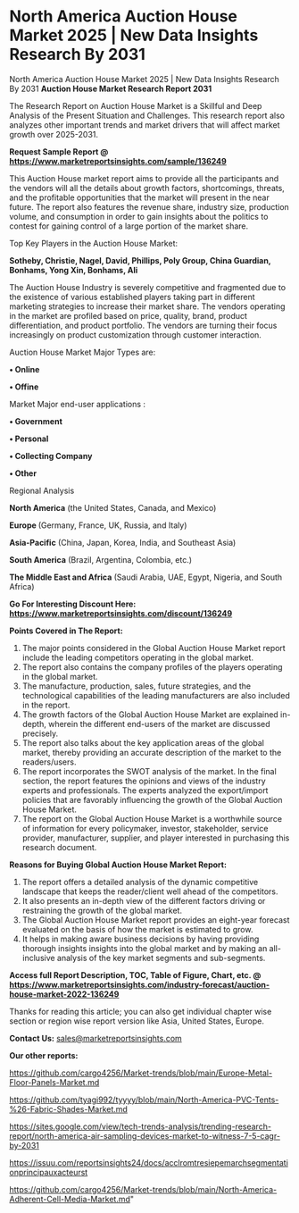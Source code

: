 # North America Auction House Market 2025 | New Data Insights Research By 2031
North America Auction House Market 2025 | New Data Insights Research By 2031
<strong>Auction House Market Research Report 2031</strong>

The Research Report on Auction House Market is a Skillful and Deep Analysis of the Present Situation and Challenges. This research report also analyzes other important trends and market drivers that will affect market growth over 2025-2031.

<strong>Request Sample Report @ <a href=https://www.marketreportsinsights.com/sample/136249>https://www.marketreportsinsights.com/sample/136249</a></strong>

This Auction House market report aims to provide all the participants and the vendors will all the details about growth factors, shortcomings, threats, and the profitable opportunities that the market will present in the near future. The report also features the revenue share, industry size, production volume, and consumption in order to gain insights about the politics to contest for gaining control of a large portion of the market share.

Top Key Players in the Auction House Market:

<strong>Sotheby, Christie, Nagel, David, Phillips, Poly Group, China Guardian, Bonhams, Yong Xin, Bonhams, Ali</strong>

The Auction House Industry is severely competitive and fragmented due to the existence of various established players taking part in different marketing strategies to increase their market share. The vendors operating in the market are profiled based on price, quality, brand, product differentiation, and product portfolio. The vendors are turning their focus increasingly on product customization through customer interaction.

Auction House Market Major Types are:

<strong>• Online

• Offine</strong>

Market Major end-user applications :

<strong>• Government

• Personal

• Collecting Company

• Other</strong>

Regional Analysis

</u><strong><b>North America</b></strong> (the United States, Canada, and Mexico)

<strong><b>Europe </b></strong>(Germany, France, UK, Russia, and Italy)

<strong><b>Asia-Pacific</b></strong> (China, Japan, Korea, India, and Southeast Asia)

<strong><b>South America</b></strong> (Brazil, Argentina, Colombia, etc.)

<strong><b>The Middle East and Africa</b></strong> (Saudi Arabia, UAE, Egypt, Nigeria, and South Africa)

<strong>Go For Interesting Discount Here: <a href=https://www.marketreportsinsights.com/discount/136249>https://www.marketreportsinsights.com/discount/136249</a></strong>

<strong>Points Covered in The Report:</strong>
<ol>
  <li>The major points considered in the Global Auction House Market report include the leading competitors operating in the global market.</li>
  <li>The report also contains the company profiles of the players operating in the global market.</li>
  <li>The manufacture, production, sales, future strategies, and the technological capabilities of the leading manufacturers are also included in the report.</li>
  <li>The growth factors of the Global Auction House Market are explained in-depth, wherein the different end-users of the market are discussed precisely.</li>
  <li>The report also talks about the key application areas of the global market, thereby providing an accurate description of the market to the readers/users.</li>
  <li>The report incorporates the SWOT analysis of the market. In the final section, the report features the opinions and views of the industry experts and professionals. The experts analyzed the export/import policies that are favorably influencing the growth of the Global Auction House Market.</li>
  <li>The report on the Global Auction House Market is a worthwhile source of information for every policymaker, investor, stakeholder, service provider, manufacturer, supplier, and player interested in purchasing this research document.</li>
</ol>
<strong>Reasons for Buying Global Auction House Market Report:</strong>

<ol>
  <li>The report offers a detailed analysis of the dynamic competitive landscape that keeps the reader/client well ahead of the competitors.</li>
  <li>It also presents an in-depth view of the different factors driving or restraining the growth of the global market.</li>
  <li>The Global Auction House Market report provides an eight-year forecast evaluated on the basis of how the market is estimated to grow.</li>
  <li>It helps in making aware business decisions by having providing thorough insights insights into the global market and by making an all-inclusive analysis of the key market segments and sub-segments.</li>
</ol>
<strong>Access full Report Description, TOC, Table of Figure, Chart, etc. @ <a href=https://www.marketreportsinsights.com/industry-forecast/auction-house-market-2022-136249>https://www.marketreportsinsights.com/industry-forecast/auction-house-market-2022-136249</a></strong>


Thanks for reading this article; you can also get individual chapter wise section or region wise report version like Asia, United States, Europe.

<strong>Contact Us:</strong>
sales@marketreportsinsights.com

<strong>Our other reports:</strong>

<a href=https://github.com/cargo4256/Market-trends/blob/main/Europe-Metal-Floor-Panels-Market.md>https://github.com/cargo4256/Market-trends/blob/main/Europe-Metal-Floor-Panels-Market.md</a>

<a href=https://github.com/tyagi992/tyyyy/blob/main/North-America-PVC-Tents-%26-Fabric-Shades-Market.md>https://github.com/tyagi992/tyyyy/blob/main/North-America-PVC-Tents-%26-Fabric-Shades-Market.md</a>

<a href=https://sites.google.com/view/tech-trends-analysis/trending-research-report/north-america-air-sampling-devices-market-to-witness-7-5-cagr-by-2031>https://sites.google.com/view/tech-trends-analysis/trending-research-report/north-america-air-sampling-devices-market-to-witness-7-5-cagr-by-2031</a>

<a href=https://issuu.com/reportsinsights24/docs/acclromtresiepemarchsegmentationprincipauxacteurst>https://issuu.com/reportsinsights24/docs/acclromtresiepemarchsegmentationprincipauxacteurst</a>

<a href=https://github.com/cargo4256/Market-trends/blob/main/North-America-Adherent-Cell-Media-Market.md>https://github.com/cargo4256/Market-trends/blob/main/North-America-Adherent-Cell-Media-Market.md</a>"
